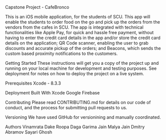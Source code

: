 Capstone Project - CafeBronco

This is an iOS mobile application, for the students of SCU. This app will enable the students to order food on the go and pick up the orders from the vendors from the cafes in SCU. The app is integrated with technical functionalities like Apple Pay, for quick and hassle free payment, without having to enter the credit card details in the app and/or store the credit card details on the application; QR Code scanner, enabling the user to grab discounts and accurate pickup of the orders; and Beacons, which sends the custom based proximity notifications to the customers.

Getting Started
These instructions will get you a copy of the project up and running on your local machine for development and testing purposes. See deployment for notes on how to deploy the project on a live system.

Prerequisites
Xcode - 8.3.3

Deployment
Built With
Xcode
Google Firebase

Contributing
Please read CONTRIBUTING.md for details on our code of conduct, and the process for submitting pull requests to us.

Versioning
We have used GitHub for versionining and manually coordinated.

Authors
Vinamrata Dake
Roopa Daga
Garima Jain
Malya Jain
Dmitry Abramov
Sayari Ghosh
